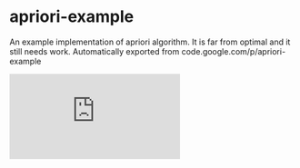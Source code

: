 # apriori-example
An example implementation of apriori algorithm. It is far from optimal and it still needs work. 
Automatically exported from code.google.com/p/apriori-example

[![Analytics](https://ga-beacon.appspot.com/UA-44820255-10/apriori-example/README.md)](https://github.com/rcoca/apriori-example)
